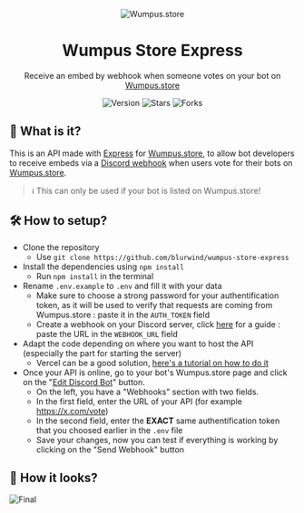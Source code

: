 <p align="center">
  <img src="https://github.com/blurwind/wumpus-store-express/assets/96443442/bdf3f824-58b1-4fbb-b934-684c32a4c36e" alt="Wumpus.store">
</p>

<h1 align="center">Wumpus Store Express</h1>

<p align="center">Receive an embed by webhook when someone votes on your bot on <a href="https://wumpus.store">Wumpus.store</a></p>

<p align="center">
  <img src="https://img.shields.io/badge/version-1.0.0-blue" alt="Version">
  <img src="https://img.shields.io/github/stars/blurwind/wumpus-store-express" alt="Stars">
  <img src="https://img.shields.io/github/forks/blurwind/wumpus-store-express" alt="Forks">
</p>

## 🤔 What is it?
This is an API made with [Express](https://expressjs.com/) for [Wumpus.store](https://wumpus.store), to allow bot developers to receive embeds via a [Discord webhook](https://support.discord.com/hc/en-us/articles/228383668-Intro-to-Webhooks?__cf_chl_tk=ZS.jMt3z7KjacUMOl1Fy2HdD_aHYzRdZLLIAHogiB3w-1708138741-0.0-4434) when users vote for their bots on [Wumpus.store](https://wumpus.store).
<blockquote>
  ℹ️ This can only be used if your bot is listed on Wumpus.store!
</blockquote>

## 🛠️ How to setup?

- Clone the repository
  - Use `git clone https://github.com/blurwind/wumpus-store-express`
- Install the dependencies using `npm install`
  - Run `npm install` in the terminal
- Rename `.env.example` to `.env` and fill it with your data
  - Make sure to choose a strong password for your authentification token, as it will be used to verify that requests are coming from Wumpus.store : paste it in the `AUTH_TOKEN` field
  - Create a webhook on your Discord server, click [here](https://support.discord.com/hc/en-us/articles/228383668-Intro-to-Webhooks?__cf_chl_tk=ZS.jMt3z7KjacUMOl1Fy2HdD_aHYzRdZLLIAHogiB3w-1708138741-0.0-4434) for a guide : paste the URL in the `WEBHOOK_URL` field
- Adapt the code depending on where you want to host the API (especially  the part for starting the server)
  - Vercel can be a good solution, [here's a tutorial on how to do it](https://www.youtube.com/watch?v=B-T69_VP2Ls)
- Once your API is online, go to your bot's Wumpus.store page and click on the "[Edit Discord Bot](https://wumpus.store/bot/BOT_ID/edit)" button.
  - On the left, you have a "Webhooks" section with two fields.
  - In the first field, enter the URL of your API (for example https://x.com/vote)
  - In the second field, enter the **EXACT** same authentification token that you choosed earlier in the `.env` file
  - Save your changes, now you can test if everything is working by clicking on the "Send Webhook" button


## 👀 How it looks?
  <img src="https://cdn.discordapp.com/attachments/1207046683360370730/1208254654279061575/image.png?ex=65e29dd5&is=65d028d5&hm=f2b8bcafc797401d92b447c61049a03c4cb3acd53f5896bf74fdc7597af599ff&" alt="Final">